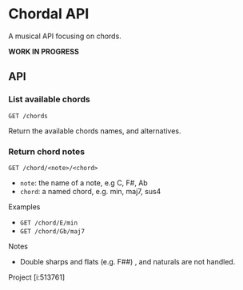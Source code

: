 # Chordal API

A musical API focusing on chords. 

**WORK IN PROGRESS**

## API 

### List available chords

`GET /chords` 

Return the available chords names, and alternatives.

### Return chord notes

`GET /chord/<note>/<chord>`

* `note`: the name of a note, e.g C, F#, Ab
* `chord`: a named chord, e.g. min, maj7, sus4

Examples

* `GET /chord/E/min`
* `GET /chord/Gb/maj7`

Notes

* Double sharps and flats (e.g. F##) , and naturals are not handled.



Project [i:513761]
